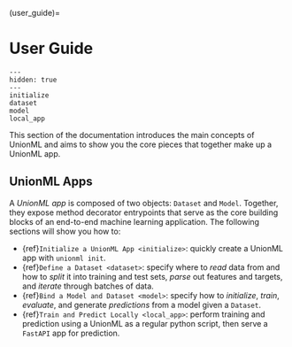 (user_guide)=

# User Guide

```{toctree}
---
hidden: true
---
initialize
dataset
model
local_app
```

This section of the documentation introduces the main concepts of UnionML and aims to show you
the core pieces that together make up a UnionML app.

## UnionML Apps

A *UnionML app* is composed of two objects: `Dataset` and `Model`. Together,
they expose method decorator entrypoints that serve as the core building blocks of an end-to-end
machine learning application. The following sections will show you how to:

- {ref}`Initialize a UnionML App <initialize>`: quickly create a UnionML app with `unionml init`.
- {ref}`Define a Dataset <dataset>`: specify where to *read* data from and how to *split* it into training and test
  sets, *parse* out features and targets, and *iterate* through batches of data.
- {ref}`Bind a Model and Dataset <model>`: specify how to *initialize*, *train*, *evaluate*, and generate
  *predictions* from a model given a `Dataset`.
- {ref}`Train and Predict Locally <local_app>`: perform training and prediction using a UnionML as a regular
  python script, then serve a `FastAPI` app for prediction.
